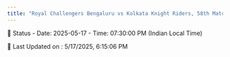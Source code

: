 ```yaml
---
title: "Royal Challengers Bengaluru vs Kolkata Knight Riders, 58th Match - Live Cricket Score"
---
```


📑 Status - Date: 2025-05-17 - Time: 07:30:00 PM (Indian Local Time)

📝 Last Updated on : 5/17/2025, 6:15:06 PM  

